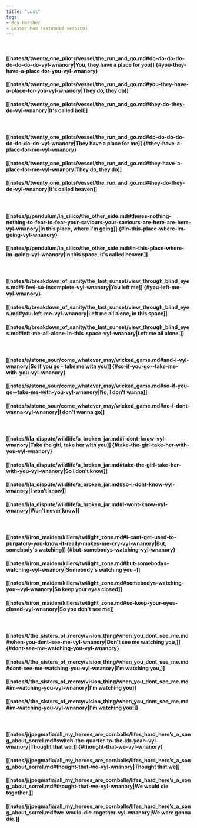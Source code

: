 ```yaml
---
title: "Lust"
tags:
- Boy Harsher
- Lesser Man (extended version)
---
```

&nbsp;
#### [[notes/t/twenty_one_pilots/vessel/the_run_and_go.md#do-do-do-do-do-do-do-do-vyl-wnanory|You, they have a place for you]] {#you-they-have-a-place-for-you-vyl-wnanory}
#### [[notes/t/twenty_one_pilots/vessel/the_run_and_go.md#you-they-have-a-place-for-you-vyl-wnanory|They do, they do]]
#### [[notes/t/twenty_one_pilots/vessel/the_run_and_go.md#they-do-they-do-vyl-wnanory|It's called hell]]
&nbsp;
#### [[notes/t/twenty_one_pilots/vessel/the_run_and_go.md#do-do-do-do-do-do-do-do-vyl-wnanory|They have a place for me]] {#they-have-a-place-for-me-vyl-wnanory}
#### [[notes/t/twenty_one_pilots/vessel/the_run_and_go.md#they-have-a-place-for-me-vyl-wnanory|They do, they do]]
#### [[notes/t/twenty_one_pilots/vessel/the_run_and_go.md#they-do-they-do-vyl-wnanory|It's called heaven]]
&nbsp;
#### [[notes/p/pendulum/in_silico/the_other_side.md#theres-nothing-nothing-to-fear-to-fear-your-saviours-your-saviours-are-here-are-here-vyl-wnanory|In this place, where I'm going]] {#in-this-place-where-im-going-vyl-wnanory}
#### [[notes/p/pendulum/in_silico/the_other_side.md#in-this-place-where-im-going-vyl-wnanory|In this space, it's called heaven]]
&nbsp;
#### [[notes/b/breakdown_of_sanity/the_last_sunset/view_through_blind_eyes.md#i-feel-so-incomplete-vyl-wnanory|You left me]] {#you-left-me-vyl-wnanory}
#### [[notes/b/breakdown_of_sanity/the_last_sunset/view_through_blind_eyes.md#you-left-me-vyl-wnanory|Left me all alone, in this space]]
#### [[notes/b/breakdown_of_sanity/the_last_sunset/view_through_blind_eyes.md#left-me-all-alone-in-this-space-vyl-wnanory|Left me all alone.]]
&nbsp;
#### [[notes/s/stone_sour/come_whatever_may/wicked_game.md#and-i-vyl-wnanory|So if you go - take me with you]] {#so-if-you-go--take-me-with-you-vyl-wnanory}
#### [[notes/s/stone_sour/come_whatever_may/wicked_game.md#so-if-you-go--take-me-with-you-vyl-wnanory|No, I don't wanna]]
#### [[notes/s/stone_sour/come_whatever_may/wicked_game.md#no-i-dont-wanna-vyl-wnanory|I don't wanna go]]
&nbsp;
#### [[notes/l/la_dispute/wildlife/a_broken_jar.md#i-dont-know-vyl-wnanory|Take the girl, take her with you]] {#take-the-girl-take-her-with-you-vyl-wnanory}
#### [[notes/l/la_dispute/wildlife/a_broken_jar.md#take-the-girl-take-her-with-you-vyl-wnanory|So I don't know]]
#### [[notes/l/la_dispute/wildlife/a_broken_jar.md#so-i-dont-know-vyl-wnanory|I won't know]]
#### [[notes/l/la_dispute/wildlife/a_broken_jar.md#i-wont-know-vyl-wnanory|Won't never know]]
&nbsp;
#### [[notes/i/iron_maiden/killers/twilight_zone.md#i-cant-get-used-to-purgatory-you-know-it-really-makes-me-cry-vyl-wnanory|But, somebody's watching]] {#but-somebodys-watching-vyl-wnanory}
#### [[notes/i/iron_maiden/killers/twilight_zone.md#but-somebodys-watching-vyl-wnanory|Somebody's watching you -]]
#### [[notes/i/iron_maiden/killers/twilight_zone.md#somebodys-watching-you--vyl-wnanory|So keep your eyes closed]]
#### [[notes/i/iron_maiden/killers/twilight_zone.md#so-keep-your-eyes-closed-vyl-wnanory|So you don't see me]]
&nbsp;
#### [[notes/t/the_sisters_of_mercy/vision_thing/when_you_dont_see_me.md#when-you-dont-see-me-vyl-wnanory|Don't see me watching you,]] {#dont-see-me-watching-you-vyl-wnanory}
#### [[notes/t/the_sisters_of_mercy/vision_thing/when_you_dont_see_me.md#dont-see-me-watching-you-vyl-wnanory|I'm watching you,]]
#### [[notes/t/the_sisters_of_mercy/vision_thing/when_you_dont_see_me.md#im-watching-you-vyl-wnanory|I'm watching you]]
#### [[notes/t/the_sisters_of_mercy/vision_thing/when_you_dont_see_me.md#im-watching-you-vyl-wnanory|I'm watching you!]]
&nbsp;
#### [[notes/j/jpegmafia/all_my_heroes_are_cornballs/lifes_hard_here’s_a_song_about_sorrel.md#switch-the-quarter-to-the-xlr-yeah-vyl-wnanory|Thought that we,]] {#thought-that-we-vyl-wnanory}
#### [[notes/j/jpegmafia/all_my_heroes_are_cornballs/lifes_hard_here’s_a_song_about_sorrel.md#thought-that-we-vyl-wnanory|Thought that we]]
#### [[notes/j/jpegmafia/all_my_heroes_are_cornballs/lifes_hard_here’s_a_song_about_sorrel.md#thought-that-we-vyl-wnanory|We would die together.]]
#### [[notes/j/jpegmafia/all_my_heroes_are_cornballs/lifes_hard_here’s_a_song_about_sorrel.md#we-would-die-together-vyl-wnanory|We were gonna die.]]
